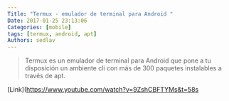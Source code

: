 ```yaml
---
Title: "Termux - emulador de terminal para Android "
Date: 2017-01-25 23:13:06
Categories: [mobile]
tags: [termux, android, apt]
Authors: sedlav
---
```


> Termux es un emulador de terminal para Android que pone a tu disposición un ambiente cli con más de 300 paquetes instalables a través de apt.

[Link](https://www.youtube.com/watch?v=9ZshCBFTYMs&t=58s
